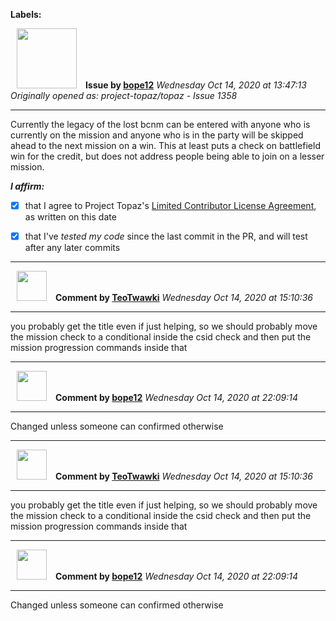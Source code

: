 **Labels:**



<a href="https://github.com/bope12"><img src="https://avatars0.githubusercontent.com/u/2702250?v=4" width="96" height="96" hspace="10"></img></a> **Issue by [bope12](https://github.com/bope12)**
_Wednesday Oct 14, 2020 at 13:47:13_
_Originally opened as: project-topaz/topaz - Issue 1358_

----

Currently the legacy of the lost bcnm can be entered with anyone who is currently on the mission and anyone who is in the party will be skipped ahead to the next mission on a win. This at least puts a check on battlefield win for the credit, but does not address people being able to join on a lesser mission.
<!-- place 'x' mark between square [] brackets to affirm: -->
**_I affirm:_**
- [x] that I agree to Project Topaz's [Limited Contributor License Agreement](http://project-topaz.com/blob/release/CONTRIBUTOR_AGREEMENT.md), as written on this date
- [x] that I've _tested my code_ since the last commit in the PR, and will test after any later commits




----
<a href="https://github.com/TeoTwawki"><img src="https://avatars0.githubusercontent.com/u/6871475?v=4" width="48" height="48" hspace="10"></img></a> **Comment by [TeoTwawki](https://github.com/TeoTwawki)**
_Wednesday Oct 14, 2020 at 15:10:36_

----

you probably get the title even if just helping, so we should probably move the mission check to a conditional inside the csid check and then put the mission progression commands inside that


----
<a href="https://github.com/bope12"><img src="https://avatars0.githubusercontent.com/u/2702250?v=4" width="48" height="48" hspace="10"></img></a> **Comment by [bope12](https://github.com/bope12)**
_Wednesday Oct 14, 2020 at 22:09:14_

----

Changed unless someone can confirmed otherwise


----
<a href="https://github.com/TeoTwawki"><img src="https://avatars0.githubusercontent.com/u/6871475?v=4" width="48" height="48" hspace="10"></img></a> **Comment by [TeoTwawki](https://github.com/TeoTwawki)**
_Wednesday Oct 14, 2020 at 15:10:36_

----

you probably get the title even if just helping, so we should probably move the mission check to a conditional inside the csid check and then put the mission progression commands inside that


----
<a href="https://github.com/bope12"><img src="https://avatars0.githubusercontent.com/u/2702250?v=4" width="48" height="48" hspace="10"></img></a> **Comment by [bope12](https://github.com/bope12)**
_Wednesday Oct 14, 2020 at 22:09:14_

----

Changed unless someone can confirmed otherwise
